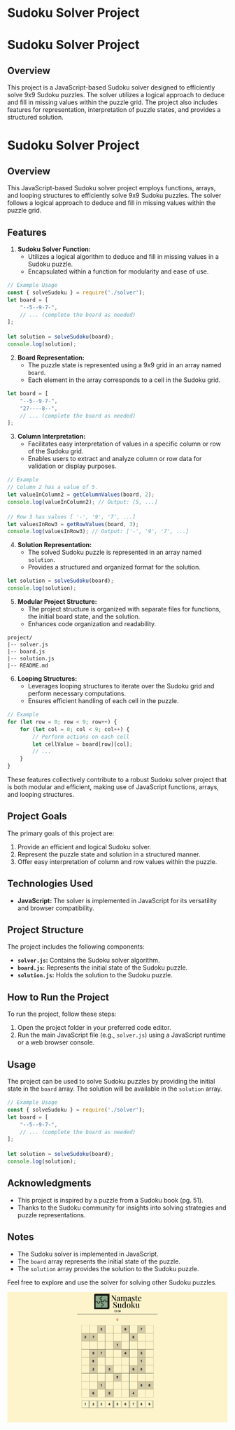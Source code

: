 # Sudoku Solver Project

# Sudoku Solver Project

## Overview

This project is a JavaScript-based Sudoku solver designed to efficiently solve 9x9 Sudoku puzzles. The solver utilizes a logical approach to deduce and fill in missing values within the puzzle grid. The project also includes features for representation, interpretation of puzzle states, and provides a structured solution.

# Sudoku Solver Project

## Overview

This JavaScript-based Sudoku solver project employs functions, arrays, and looping structures to efficiently solve 9x9 Sudoku puzzles. The solver follows a logical approach to deduce and fill in missing values within the puzzle grid.

## Features

1. **Sudoku Solver Function:**
   - Utilizes a logical algorithm to deduce and fill in missing values in a Sudoku puzzle.
   - Encapsulated within a function for modularity and ease of use.

```javascript
// Example Usage
const { solveSudoku } = require('./solver');
let board = [
    "--5--9-7-",
    // ... (complete the board as needed)
];

let solution = solveSudoku(board);
console.log(solution);
```

2. **Board Representation:**
   - The puzzle state is represented using a 9x9 grid in an array named `board`.
   - Each element in the array corresponds to a cell in the Sudoku grid.

```javascript
let board = [
    "--5--9-7-",
    "27----8--",
    // ... (complete the board as needed)
];
```

3. **Column Interpretation:**
   - Facilitates easy interpretation of values in a specific column or row of the Sudoku grid.
   - Enables users to extract and analyze column or row data for validation or display purposes.

```javascript
// Example
// Column 2 has a value of 5.
let valueInColumn2 = getColumnValues(board, 2);
console.log(valueInColumn2); // Output: [5, ...]

// Row 3 has values [ '-', '9', '7', ...]
let valuesInRow3 = getRowValues(board, 3);
console.log(valuesInRow3); // Output: ['-', '9', '7', ...]
```

4. **Solution Representation:**
   - The solved Sudoku puzzle is represented in an array named `solution`.
   - Provides a structured and organized format for the solution.

```javascript
let solution = solveSudoku(board);
console.log(solution);
```

5. **Modular Project Structure:**
   - The project structure is organized with separate files for functions, the initial board state, and the solution.
   - Enhances code organization and readability.

```plaintext
project/
|-- solver.js
|-- board.js
|-- solution.js
|-- README.md
```

6. **Looping Structures:**
   - Leverages looping structures to iterate over the Sudoku grid and perform necessary computations.
   - Ensures efficient handling of each cell in the puzzle.

```javascript
// Example
for (let row = 0; row < 9; row++) {
    for (let col = 0; col < 9; col++) {
        // Perform actions on each cell
        let cellValue = board[row][col];
        // ...
    }
}
```

These features collectively contribute to a robust Sudoku solver project that is both modular and efficient, making use of JavaScript functions, arrays, and looping structures.

## Project Goals

The primary goals of this project are:

1. Provide an efficient and logical Sudoku solver.
2. Represent the puzzle state and solution in a structured manner.
3. Offer easy interpretation of column and row values within the puzzle.

## Technologies Used

- **JavaScript:** The solver is implemented in JavaScript for its versatility and browser compatibility.

## Project Structure

The project includes the following components:

- **`solver.js`:** Contains the Sudoku solver algorithm.
- **`board.js`:** Represents the initial state of the Sudoku puzzle.
- **`solution.js`:** Holds the solution to the Sudoku puzzle.

## How to Run the Project

To run the project, follow these steps:

1. Open the project folder in your preferred code editor.
2. Run the main JavaScript file (e.g., `solver.js`) using a JavaScript runtime or a web browser console.

## Usage

The project can be used to solve Sudoku puzzles by providing the initial state in the `board` array. The solution will be available in the `solution` array.

```javascript
// Example Usage
const { solveSudoku } = require('./solver');
let board = [
    "--5--9-7-",
    // ... (complete the board as needed)
];

let solution = solveSudoku(board);
console.log(solution);
```

## Acknowledgments

- This project is inspired by a puzzle from a Sudoku book (pg. 51).
- Thanks to the Sudoku community for insights into solving strategies and puzzle representations.

## Notes

- The Sudoku solver is implemented in JavaScript.
- The `board` array represents the initial state of the puzzle.
- The `solution` array provides the solution to the Sudoku puzzle.

Feel free to explore and use the solver for solving other Sudoku puzzles.

![NamasteSudokuSS](NamasteSudokuGame.png)